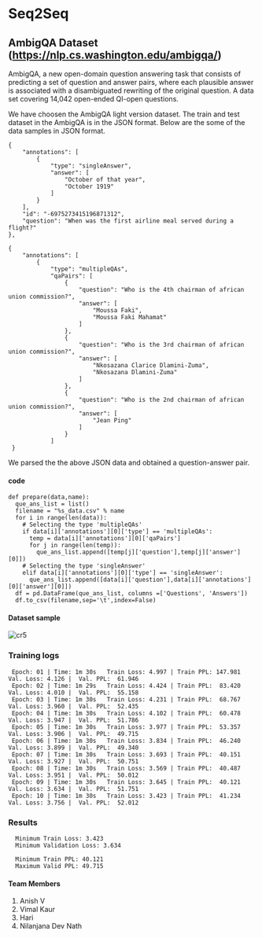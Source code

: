 # Seq2Seq

##  AmbigQA Dataset (https://nlp.cs.washington.edu/ambigqa/) 
AmbigQA, a new open-domain question answering task that consists of predicting a set of question and answer pairs, where each plausible answer is associated with a disambiguated rewriting of the original question. A data set covering 14,042 open-ended QI-open questions.

We have choosen the AmbigQA light version dataset. The train and test dataset in the AmbigQA is in the JSON format. Below are the some of the data samples in JSON format.

    {
        "annotations": [            
            {
                "type": "singleAnswer",
                "answer": [
                    "October of that year",
                    "October 1919"
                ]
            }
        ],
        "id": "-6975273415196871312",
        "question": "When was the first airline meal served during a flight?"
    },
    
    {
        "annotations": [
            {
                "type": "multipleQAs",
                "qaPairs": [
                    {
                        "question": "Who is the 4th chairman of african union commission?",
                        "answer": [
                            "Moussa Faki",
                            "Moussa Faki Mahamat"
                        ]
                    },
                    {
                        "question": "Who is the 3rd chairman of african union commission?",
                        "answer": [
                            "Nkosazana Clarice Dlamini-Zuma",
                            "Nkosazana Dlamini-Zuma"
                        ]
                    },
                    {
                        "question": "Who is the 2nd chairman of african union commission?",
                        "answer": [
                            "Jean Ping"
                        ]
                    }
                ]
     }
     
We parsed the the above JSON data and obtained a question-answer pair.

#### code
    def prepare(data,name):
      que_ans_list = list()
      filename = "%s_data.csv" % name
      for i in range(len(data)):
        # Selecting the type 'multipleQAs'
        if data[i]['annotations'][0]['type'] == 'multipleQAs':
          temp = data[i]['annotations'][0]['qaPairs']
          for j in range(len(temp)):
            que_ans_list.append([temp[j]['question'],temp[j]['answer'][0]])
        # Selecting the type 'singleAnswer'
        elif data[i]['annotations'][0]['type'] == 'singleAnswer':
          que_ans_list.append([data[i]['question'],data[i]['annotations'][0]['answer'][0]])
      df = pd.DataFrame(que_ans_list, columns =['Questions', 'Answers'])
      df.to_csv(filename,sep='\t',index=False)

#### Dataset sample
  ![cr5](https://user-images.githubusercontent.com/36162708/123113890-8649df00-d45c-11eb-95e6-2965c4036282.jpg)

### Training logs
 
     Epoch: 01 | Time: 1m 30s	Train Loss: 4.997 | Train PPL: 147.981	 Val. Loss: 4.126 |  Val. PPL:  61.946
     Epoch: 02 | Time: 1m 29s	Train Loss: 4.424 | Train PPL:  83.420	 Val. Loss: 4.010 |  Val. PPL:  55.158
     Epoch: 03 | Time: 1m 30s	Train Loss: 4.231 | Train PPL:  68.767	 Val. Loss: 3.960 |  Val. PPL:  52.435
     Epoch: 04 | Time: 1m 30s	Train Loss: 4.102 | Train PPL:  60.478	 Val. Loss: 3.947 |  Val. PPL:  51.786
     Epoch: 05 | Time: 1m 30s	Train Loss: 3.977 | Train PPL:  53.357	 Val. Loss: 3.906 |  Val. PPL:  49.715
     Epoch: 06 | Time: 1m 30s	Train Loss: 3.834 | Train PPL:  46.240	 Val. Loss: 3.899 |  Val. PPL:  49.340
     Epoch: 07 | Time: 1m 30s	Train Loss: 3.693 | Train PPL:  40.151	 Val. Loss: 3.927 |  Val. PPL:  50.751
     Epoch: 08 | Time: 1m 30s	Train Loss: 3.569 | Train PPL:  40.487	 Val. Loss: 3.951 |  Val. PPL:  50.012
     Epoch: 09 | Time: 1m 30s	Train Loss: 3.645 | Train PPL:  40.121	 Val. Loss: 3.634 |  Val. PPL:  51.751
     Epoch: 10 | Time: 1m 30s	Train Loss: 3.423 | Train PPL:  41.234	 Val. Loss: 3.756 |  Val. PPL:  52.012
### Results

      Minimum Train Loss: 3.423   
      Minimum Validation Loss: 3.634   
   
      Minimum Train PPL: 40.121   
      Maximum Valid PPL: 49.715 
    


 #### Team Members
   1. Anish V
   2. Vimal Kaur
   3. Hari
   4. Nilanjana Dev Nath
